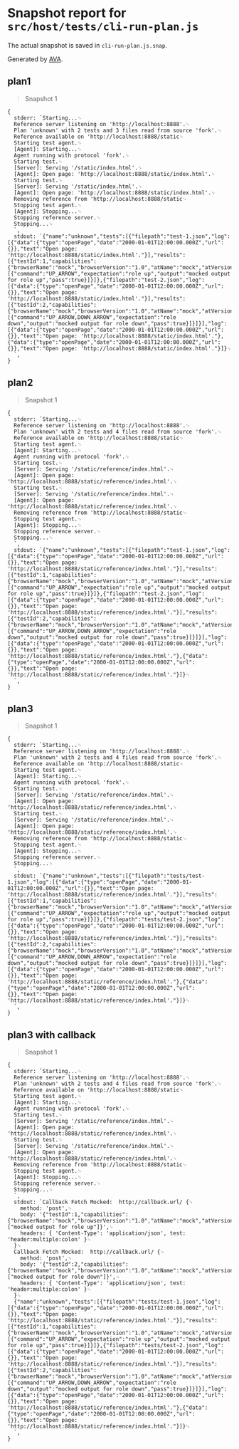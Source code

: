 # Snapshot report for `src/host/tests/cli-run-plan.js`

The actual snapshot is saved in `cli-run-plan.js.snap`.

Generated by [AVA](https://avajs.dev).

## plan1

> Snapshot 1

    {
      stderr: `Starting...␊
      Reference server listening on 'http://localhost:8888'.␊
      Plan 'unknown' with 2 tests and 3 files read from source 'fork'.␊
      Reference available on 'http://localhost:8888/static␊
      Starting test agent.␊
      [Agent]: Starting...␊
      Agent running with protocol 'fork'.␊
      Starting test.␊
      [Server]: Serving '/static/index.html'.␊
      [Agent]: Open page: 'http://localhost:8888/static/index.html'.␊
      Starting test.␊
      [Server]: Serving '/static/index.html'.␊
      [Agent]: Open page: 'http://localhost:8888/static/index.html'.␊
      Removing reference from 'http://localhost:8888/static␊
      Stopping test agent.␊
      [Agent]: Stopping...␊
      Stopping reference server.␊
      Stopping...␊
      `,
      stdout: `{"name":"unknown","tests":[{"filepath":"test-1.json","log":[{"data":{"type":"openPage","date":"2000-01-01T12:00:00.000Z","url":{}},"text":"Open page: 'http://localhost:8888/static/index.html'."}],"results":[{"testId":1,"capabilities":{"browserName":"mock","browserVersion":"1.0","atName":"mock","atVersion":"1.0","platformName":"mock"},"commands":[{"command":"UP_ARROW","expectation":"role up","output":"mocked output for role up","pass":true}]}]},{"filepath":"test-2.json","log":[{"data":{"type":"openPage","date":"2000-01-01T12:00:00.000Z","url":{}},"text":"Open page: 'http://localhost:8888/static/index.html'."}],"results":[{"testId":2,"capabilities":{"browserName":"mock","browserVersion":"1.0","atName":"mock","atVersion":"1.0","platformName":"mock"},"commands":[{"command":"UP_ARROW,DOWN_ARROW","expectation":"role down","output":"mocked output for role down","pass":true}]}]}],"log":[{"data":{"type":"openPage","date":"2000-01-01T12:00:00.000Z","url":{}},"text":"Open page: 'http://localhost:8888/static/index.html'."},{"data":{"type":"openPage","date":"2000-01-01T12:00:00.000Z","url":{}},"text":"Open page: 'http://localhost:8888/static/index.html'."}]}␊
      `,
    }

## plan2

> Snapshot 1

    {
      stderr: `Starting...␊
      Reference server listening on 'http://localhost:8888'.␊
      Plan 'unknown' with 2 tests and 4 files read from source 'fork'.␊
      Reference available on 'http://localhost:8888/static␊
      Starting test agent.␊
      [Agent]: Starting...␊
      Agent running with protocol 'fork'.␊
      Starting test.␊
      [Server]: Serving '/static/reference/index.html'.␊
      [Agent]: Open page: 'http://localhost:8888/static/reference/index.html'.␊
      Starting test.␊
      [Server]: Serving '/static/reference/index.html'.␊
      [Agent]: Open page: 'http://localhost:8888/static/reference/index.html'.␊
      Removing reference from 'http://localhost:8888/static␊
      Stopping test agent.␊
      [Agent]: Stopping...␊
      Stopping reference server.␊
      Stopping...␊
      `,
      stdout: `{"name":"unknown","tests":[{"filepath":"test-1.json","log":[{"data":{"type":"openPage","date":"2000-01-01T12:00:00.000Z","url":{}},"text":"Open page: 'http://localhost:8888/static/reference/index.html'."}],"results":[{"testId":1,"capabilities":{"browserName":"mock","browserVersion":"1.0","atName":"mock","atVersion":"1.0","platformName":"mock"},"commands":[{"command":"UP_ARROW","expectation":"role up","output":"mocked output for role up","pass":true}]}]},{"filepath":"test-2.json","log":[{"data":{"type":"openPage","date":"2000-01-01T12:00:00.000Z","url":{}},"text":"Open page: 'http://localhost:8888/static/reference/index.html'."}],"results":[{"testId":2,"capabilities":{"browserName":"mock","browserVersion":"1.0","atName":"mock","atVersion":"1.0","platformName":"mock"},"commands":[{"command":"UP_ARROW,DOWN_ARROW","expectation":"role down","output":"mocked output for role down","pass":true}]}]}],"log":[{"data":{"type":"openPage","date":"2000-01-01T12:00:00.000Z","url":{}},"text":"Open page: 'http://localhost:8888/static/reference/index.html'."},{"data":{"type":"openPage","date":"2000-01-01T12:00:00.000Z","url":{}},"text":"Open page: 'http://localhost:8888/static/reference/index.html'."}]}␊
      `,
    }

## plan3

> Snapshot 1

    {
      stderr: `Starting...␊
      Reference server listening on 'http://localhost:8888'.␊
      Plan 'unknown' with 2 tests and 4 files read from source 'fork'.␊
      Reference available on 'http://localhost:8888/static␊
      Starting test agent.␊
      [Agent]: Starting...␊
      Agent running with protocol 'fork'.␊
      Starting test.␊
      [Server]: Serving '/static/reference/index.html'.␊
      [Agent]: Open page: 'http://localhost:8888/static/reference/index.html'.␊
      Starting test.␊
      [Server]: Serving '/static/reference/index.html'.␊
      [Agent]: Open page: 'http://localhost:8888/static/reference/index.html'.␊
      Removing reference from 'http://localhost:8888/static␊
      Stopping test agent.␊
      [Agent]: Stopping...␊
      Stopping reference server.␊
      Stopping...␊
      `,
      stdout: `{"name":"unknown","tests":[{"filepath":"tests/test-1.json","log":[{"data":{"type":"openPage","date":"2000-01-01T12:00:00.000Z","url":{}},"text":"Open page: 'http://localhost:8888/static/reference/index.html'."}],"results":[{"testId":1,"capabilities":{"browserName":"mock","browserVersion":"1.0","atName":"mock","atVersion":"1.0","platformName":"mock"},"commands":[{"command":"UP_ARROW","expectation":"role up","output":"mocked output for role up","pass":true}]}]},{"filepath":"tests/test-2.json","log":[{"data":{"type":"openPage","date":"2000-01-01T12:00:00.000Z","url":{}},"text":"Open page: 'http://localhost:8888/static/reference/index.html'."}],"results":[{"testId":2,"capabilities":{"browserName":"mock","browserVersion":"1.0","atName":"mock","atVersion":"1.0","platformName":"mock"},"commands":[{"command":"UP_ARROW,DOWN_ARROW","expectation":"role down","output":"mocked output for role down","pass":true}]}]}],"log":[{"data":{"type":"openPage","date":"2000-01-01T12:00:00.000Z","url":{}},"text":"Open page: 'http://localhost:8888/static/reference/index.html'."},{"data":{"type":"openPage","date":"2000-01-01T12:00:00.000Z","url":{}},"text":"Open page: 'http://localhost:8888/static/reference/index.html'."}]}␊
      `,
    }

## plan3 with callback

> Snapshot 1

    {
      stderr: `Starting...␊
      Reference server listening on 'http://localhost:8888'.␊
      Plan 'unknown' with 2 tests and 4 files read from source 'fork'.␊
      Reference available on 'http://localhost:8888/static␊
      Starting test agent.␊
      [Agent]: Starting...␊
      Agent running with protocol 'fork'.␊
      Starting test.␊
      [Server]: Serving '/static/reference/index.html'.␊
      [Agent]: Open page: 'http://localhost:8888/static/reference/index.html'.␊
      Starting test.␊
      [Server]: Serving '/static/reference/index.html'.␊
      [Agent]: Open page: 'http://localhost:8888/static/reference/index.html'.␊
      Removing reference from 'http://localhost:8888/static␊
      Stopping test agent.␊
      [Agent]: Stopping...␊
      Stopping reference server.␊
      Stopping...␊
      `,
      stdout: `Callback Fetch Mocked:  http://callback.url/ {␊
        method: 'post',␊
        body: '{"testId":1,"capabilities":{"browserName":"mock","browserVersion":"1.0","atName":"mock","atVersion":"1.0","platformName":"mock"},"responses":["mocked output for role up"]}',␊
        headers: { 'Content-Type': 'application/json', test: 'header:multiple:colon' }␊
      }␊
      Callback Fetch Mocked:  http://callback.url/ {␊
        method: 'post',␊
        body: '{"testId":2,"capabilities":{"browserName":"mock","browserVersion":"1.0","atName":"mock","atVersion":"1.0","platformName":"mock"},"responses":["mocked output for role down"]}',␊
        headers: { 'Content-Type': 'application/json', test: 'header:multiple:colon' }␊
      }␊
      {"name":"unknown","tests":[{"filepath":"tests/test-1.json","log":[{"data":{"type":"openPage","date":"2000-01-01T12:00:00.000Z","url":{}},"text":"Open page: 'http://localhost:8888/static/reference/index.html'."}],"results":[{"testId":1,"capabilities":{"browserName":"mock","browserVersion":"1.0","atName":"mock","atVersion":"1.0","platformName":"mock"},"commands":[{"command":"UP_ARROW","expectation":"role up","output":"mocked output for role up","pass":true}]}]},{"filepath":"tests/test-2.json","log":[{"data":{"type":"openPage","date":"2000-01-01T12:00:00.000Z","url":{}},"text":"Open page: 'http://localhost:8888/static/reference/index.html'."}],"results":[{"testId":2,"capabilities":{"browserName":"mock","browserVersion":"1.0","atName":"mock","atVersion":"1.0","platformName":"mock"},"commands":[{"command":"UP_ARROW,DOWN_ARROW","expectation":"role down","output":"mocked output for role down","pass":true}]}]}],"log":[{"data":{"type":"openPage","date":"2000-01-01T12:00:00.000Z","url":{}},"text":"Open page: 'http://localhost:8888/static/reference/index.html'."},{"data":{"type":"openPage","date":"2000-01-01T12:00:00.000Z","url":{}},"text":"Open page: 'http://localhost:8888/static/reference/index.html'."}]}␊
      `,
    }
